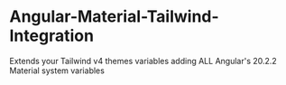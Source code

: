 # Angular-Material-Tailwind-Integration
Extends your Tailwind v4 themes variables adding ALL Angular's 20.2.2 Material system variables
